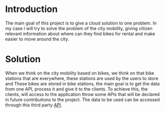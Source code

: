 # Introduction
The main goal of this project is to give a cloud solution to one problem. In my case I will try to solve the problem of the city mobility, giving citizen relevant information about where can they find bikes for rental and make easier to move around the city.

# Solution
When we think on the city mobility based on bikes, we think on that bike stations that are everywhere, these stations are used by the users to store and These bikes are stored in bike stations, the main goal is to get the data from one API, process it and give it to the clients. To achieve this, the clients, will access to the application throw some APIs that will be declared in future contributions to the project. The data to be used can be accessed through this third party [API](http://api.citybik.es/v2/).
